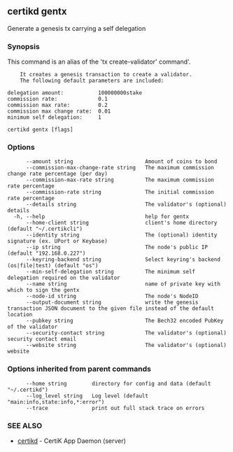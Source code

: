 ## certikd gentx

Generate a genesis tx carrying a self delegation

### Synopsis

This command is an alias of the 'tx create-validator' command'.

		It creates a genesis transaction to create a validator. 
		The following default parameters are included: 
		    
	delegation amount:           100000000stake
	commission rate:             0.1
	commission max rate:         0.2
	commission max change rate:  0.01
	minimum self delegation:     1


```
certikd gentx [flags]
```

### Options

```
      --amount string                       Amount of coins to bond
      --commission-max-change-rate string   The maximum commission change rate percentage (per day)
      --commission-max-rate string          The maximum commission rate percentage
      --commission-rate string              The initial commission rate percentage
      --details string                      The validator's (optional) details
  -h, --help                                help for gentx
      --home-client string                  client's home directory (default "~/.certikcli")
      --identity string                     The (optional) identity signature (ex. UPort or Keybase)
      --ip string                           The node's public IP (default "192.168.0.227")
      --keyring-backend string              Select keyring's backend (os|file|test) (default "os")
      --min-self-delegation string          The minimum self delegation required on the validator
      --name string                         name of private key with which to sign the gentx
      --node-id string                      The node's NodeID
      --output-document string              write the genesis transaction JSON document to the given file instead of the default location
      --pubkey string                       The Bech32 encoded PubKey of the validator
      --security-contact string             The validator's (optional) security contact email
      --website string                      The validator's (optional) website
```

### Options inherited from parent commands

```
      --home string        directory for config and data (default "~/.certikd")
      --log_level string   Log level (default "main:info,state:info,*:error")
      --trace              print out full stack trace on errors
```

### SEE ALSO

* [certikd](certikd.md)	 - CertiK App Daemon (server)


